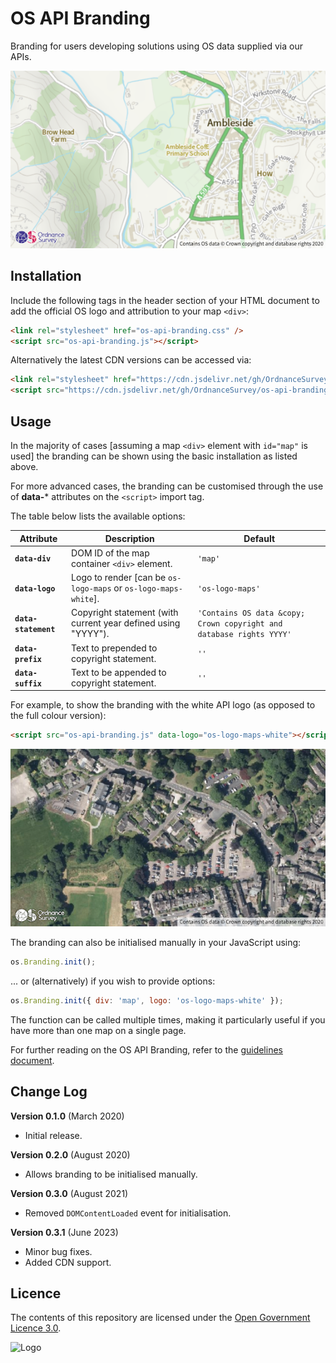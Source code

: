 # OS API Branding

Branding for users developing solutions using OS data supplied via our APIs.

![screenshot default branding](media/os-api-branding-default.png)

## Installation

Include the following tags in the header section of your HTML document to add the official OS logo and attribution to your map `<div>`:

```html
<link rel="stylesheet" href="os-api-branding.css" />
<script src="os-api-branding.js"></script>
```

Alternatively the latest CDN versions can be accessed via:

```html
<link rel="stylesheet" href="https://cdn.jsdelivr.net/gh/OrdnanceSurvey/os-api-branding@latest/os-api-branding.css" />
<script src="https://cdn.jsdelivr.net/gh/OrdnanceSurvey/os-api-branding@latest/os-api-branding.js"></script>
```

## Usage

In the majority of cases [assuming a map `<div>` element with `id="map"` is used] the branding can be shown using the basic installation as listed above.

For more advanced cases, the branding can be customised through the use of **data-*** attributes on the `<script>` import tag.

The table below lists the available options:

|Attribute|Description|Default|
|--|--|--|
|**`data-div`**|DOM ID of the map container `<div>` element.|`'map'`|
|**`data-logo`**|Logo to render [can be `os-logo-maps` or `os-logo-maps-white`].|`'os-logo-maps'`|
|**`data-statement`**|Copyright statement (with current year defined using "YYYY").|`'Contains OS data &copy; Crown copyright and database rights YYYY'`|
|**`data-prefix`**|Text to prepended to copyright statement.|`''`|
|**`data-suffix`**|Text to be appended to copyright statement.|`''`|

For example, to show the branding with the white API logo (as opposed to the full colour version):

```html
<script src="os-api-branding.js" data-logo="os-logo-maps-white"></script>
```

![screenshot custom branding](media/os-api-branding-custom.png)

The branding can also be initialised manually in your JavaScript using:

```js
os.Branding.init();
```

... or (alternatively) if you wish to provide options:

```js
os.Branding.init({ div: 'map', logo: 'os-logo-maps-white' });
```

The function can be called multiple times, making it particularly useful if you have more than one map on a single page.

For further reading on the OS API Branding, refer to the [guidelines document](media/guidelines.pdf).

## Change Log

**Version 0.1.0** (March 2020)
- Initial release.

**Version 0.2.0** (August 2020)
- Allows branding to be initialised manually.

**Version 0.3.0** (August 2021)
- Removed `DOMContentLoaded` event for initialisation.

**Version 0.3.1** (June 2023)
- Minor bug fixes.
- Added CDN support.


## Licence

The contents of this repository are licensed under the [Open Government Licence 3.0](https://www.nationalarchives.gov.uk/doc/open-government-licence/version/3/).

![Logo](http://www.nationalarchives.gov.uk/images/infoman/ogl-symbol-41px-retina-black.png "OGL logo")
